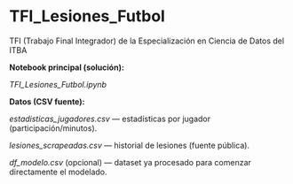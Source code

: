 # TFI_Lesiones_Futbol
TFI (Trabajo Final Integrador) de la Especialización en Ciencia de Datos del ITBA

**Notebook principal (solución):**

*TFI_Lesiones_Futbol.ipynb*


**Datos (CSV fuente):**

*estadisticas_jugadores.csv* — estadísticas por jugador (participación/minutos).

*lesiones_scrapeadas.csv* — historial de lesiones (fuente pública).

*df_modelo.csv* (opcional) — dataset ya procesado para comenzar directamente el modelado.
